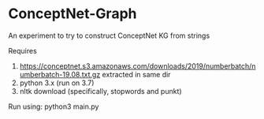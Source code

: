 # ConceptNet-Graph
An experiment to try to construct ConceptNet KG from strings

Requires 
1. https://conceptnet.s3.amazonaws.com/downloads/2019/numberbatch/numberbatch-19.08.txt.gz extracted in same dir
2. python 3.x (run on 3.7)
3. nltk download (specifically, stopwords and punkt)

Run using: python3 main.py
